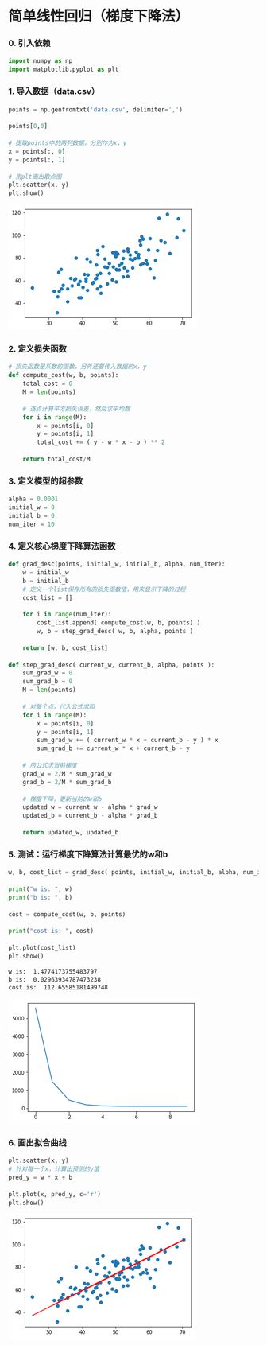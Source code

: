 
# 简单线性回归（梯度下降法）

### 0. 引入依赖


```python
import numpy as np
import matplotlib.pyplot as plt
```

### 1. 导入数据（data.csv）


```python
points = np.genfromtxt('data.csv', delimiter=',')

points[0,0]

# 提取points中的两列数据，分别作为x，y
x = points[:, 0]
y = points[:, 1]

# 用plt画出散点图
plt.scatter(x, y)
plt.show()
```


![png](output_4_0.png)


### 2. 定义损失函数


```python
# 损失函数是系数的函数，另外还要传入数据的x，y
def compute_cost(w, b, points):
    total_cost = 0
    M = len(points)
    
    # 逐点计算平方损失误差，然后求平均数
    for i in range(M):
        x = points[i, 0]
        y = points[i, 1]
        total_cost += ( y - w * x - b ) ** 2
    
    return total_cost/M
```

### 3. 定义模型的超参数


```python
alpha = 0.0001
initial_w = 0
initial_b = 0
num_iter = 10
```

### 4. 定义核心梯度下降算法函数


```python
def grad_desc(points, initial_w, initial_b, alpha, num_iter):
    w = initial_w
    b = initial_b
    # 定义一个list保存所有的损失函数值，用来显示下降的过程
    cost_list = []
    
    for i in range(num_iter):
        cost_list.append( compute_cost(w, b, points) )
        w, b = step_grad_desc( w, b, alpha, points )
    
    return [w, b, cost_list]

def step_grad_desc( current_w, current_b, alpha, points ):
    sum_grad_w = 0
    sum_grad_b = 0
    M = len(points)
    
    # 对每个点，代入公式求和
    for i in range(M):
        x = points[i, 0]
        y = points[i, 1]
        sum_grad_w += ( current_w * x + current_b - y ) * x
        sum_grad_b += current_w * x + current_b - y
    
    # 用公式求当前梯度
    grad_w = 2/M * sum_grad_w
    grad_b = 2/M * sum_grad_b
    
    # 梯度下降，更新当前的w和b
    updated_w = current_w - alpha * grad_w
    updated_b = current_b - alpha * grad_b
    
    return updated_w, updated_b
```

### 5. 测试：运行梯度下降算法计算最优的w和b


```python
w, b, cost_list = grad_desc( points, initial_w, initial_b, alpha, num_iter )

print("w is: ", w)
print("b is: ", b)

cost = compute_cost(w, b, points)

print("cost is: ", cost)

plt.plot(cost_list)
plt.show()
```

    w is:  1.4774173755483797
    b is:  0.02963934787473238
    cost is:  112.65585181499748
    


![png](output_12_1.png)


### 6. 画出拟合曲线


```python
plt.scatter(x, y)
# 针对每一个x，计算出预测的y值
pred_y = w * x + b

plt.plot(x, pred_y, c='r')
plt.show()
```


![png](output_14_0.png)



```python

```
